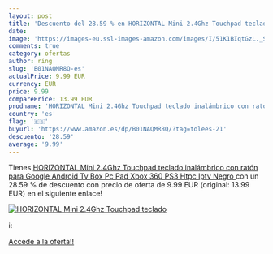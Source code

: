 ```yaml
---
layout: post
title: 'Descuento del 28.59 % en HORIZONTAL Mini 2.4Ghz Touchpad teclado '
date: 
image: 'https://images-eu.ssl-images-amazon.com/images/I/51K1BIqtGzL._SL200_.jpg'
comments: true
category: ofertas
author: ring
slug: 'B01NAQMR8Q-es'
actualPrice: 9.99 EUR
currency: EUR
price: 9.99
comparePrice: 13.99 EUR
prodname: 'HORIZONTAL Mini 2.4Ghz Touchpad teclado inalámbrico con ratón para Google Android Tv Box  Pc  Pad  Xbox 360  PS3  Htpc  Iptv  Negro '
country: 'es'
flag: '🇪🇸'
buyurl: 'https://www.amazon.es/dp/B01NAQMR8Q/?tag=tolees-21'
descuento: '28.59'
average: '9.99'
---
```


Tienes [HORIZONTAL Mini 2.4Ghz Touchpad teclado inalámbrico con ratón para Google Android Tv Box  Pc  Pad  Xbox 360  PS3  Htpc  Iptv  Negro ](https://www.amazon.es/dp/B01NAQMR8Q/?tag=tolees-21) con un 28.59 % de descuento con precio de oferta de 9.99 EUR (original: 13.99 EUR) en el siguiente enlace!

[![HORIZONTAL Mini 2.4Ghz Touchpad teclado ](https://images-eu.ssl-images-amazon.com/images/I/51K1BIqtGzL._SL200_.jpg)](https://www.amazon.es/dp/B01NAQMR8Q/?tag=tolees-21)

ℹ️:


[Accede a la oferta!!](https://www.amazon.es/dp/B01NAQMR8Q/?tag=tolees-21)
